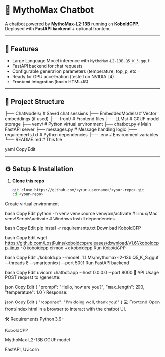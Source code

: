 # 🧠 MythoMax Chatbot

A chatbot powered by **MythoMax-L2-13B** running on **KoboldCPP**.  
Deployed with **FastAPI backend** + optional frontend.

---

## 🚀 Features
- Large Language Model inference with `MythoMax-L2-13B.Q5_K_S.gguf`
- FastAPI backend for chat requests
- Configurable generation parameters (temperature, top_p, etc.)
- Ready for GPU acceleration (tested on NVIDIA L4)
- Frontend integration (basic HTML/JS)

---

## 📂 Project Structure
├── ChatModels/ # Saved chat sessions
├── EmbeddedModels/ # Vector embeddings (if used)
├── front/ # Frontend files
├── LLMs/ # GGUF model storage
├── venv/ # Python virtual environment
├── chatbot.py # Main FastAPI server
├── messages.py # Message handling logic
├── requirements.txt # Python dependencies
├── .env # Environment variables
└── README.md # This file

yaml
Copy
Edit

---

## ⚙️ Setup & Installation

1. **Clone this repo**
   ```bash
   git clone https://github.com/<your-username>/<your-repo>.git
   cd <your-repo>
Create virtual environment

bash
Copy
Edit
python -m venv venv
source venv/bin/activate   # Linux/Mac
venv\Scripts\activate      # Windows
Install dependencies

bash
Copy
Edit
pip install -r requirements.txt
Download KoboldCPP

bash
Copy
Edit
wget https://github.com/LostRuins/koboldcpp/releases/download/v1.61/koboldcpp-linux -O koboldcpp
chmod +x koboldcpp
Run KoboldCPP

bash
Copy
Edit
./koboldcpp --model ./LLMs/mythomax-l2-13b.Q5_K_S.gguf --threads 8 --smartcontext --port 5001
Run FastAPI backend

bash
Copy
Edit
uvicorn chatbot:app --host 0.0.0.0 --port 8000
📌 API Usage
POST request to /generate:

json
Copy
Edit
{
  "prompt": "Hello, how are you?",
  "max_length": 200,
  "temperature": 1.0
}
Response:

json
Copy
Edit
{
  "response": "I'm doing well, thank you!"
}
💻 Frontend
Open front/index.html in a browser to interact with the chatbot UI.

🛠️ Requirements
Python 3.9+

KoboldCPP

MythoMax-L2-13B GGUF model

FastAPI, Uvicorn
